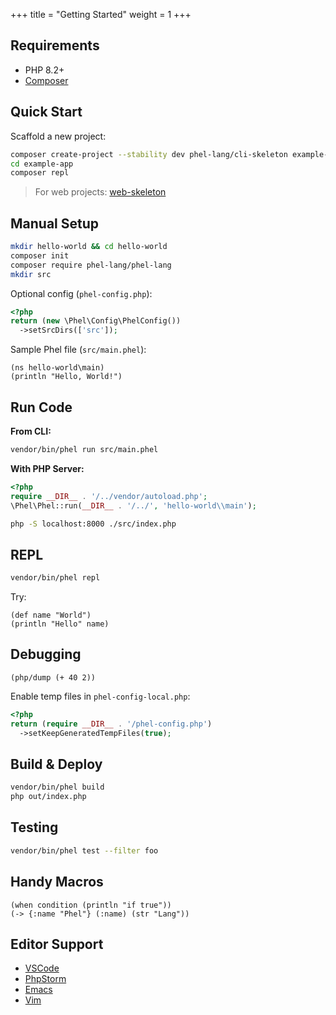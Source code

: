 +++
title = "Getting Started"
weight = 1
+++

## Requirements

- PHP 8.2+
- [Composer](https://getcomposer.org/)

## Quick Start

Scaffold a new project:

```bash
composer create-project --stability dev phel-lang/cli-skeleton example-app
cd example-app
composer repl
```

> For web projects: [web-skeleton](https://github.com/phel-lang/web-skeleton)

## Manual Setup

```bash
mkdir hello-world && cd hello-world
composer init
composer require phel-lang/phel-lang
mkdir src
```

Optional config (`phel-config.php`):

```php
<?php
return (new \Phel\Config\PhelConfig())
  ->setSrcDirs(['src']);
```

Sample Phel file (`src/main.phel`):

```phel
(ns hello-world\main)
(println "Hello, World!")
```

## Run Code

**From CLI:**

```bash
vendor/bin/phel run src/main.phel
```

**With PHP Server:**

```php
<?php
require __DIR__ . '/../vendor/autoload.php';
\Phel\Phel::run(__DIR__ . '/../', 'hello-world\\main');
```

```bash
php -S localhost:8000 ./src/index.php
```

## REPL

```bash
vendor/bin/phel repl
```

Try:

```phel
(def name "World")
(println "Hello" name)
```

## Debugging

```phel
(php/dump (+ 40 2))
```

Enable temp files in `phel-config-local.php`:

```php
<?php
return (require __DIR__ . '/phel-config.php')
  ->setKeepGeneratedTempFiles(true);
```

## Build & Deploy

```bash
vendor/bin/phel build
php out/index.php
```

## Testing

```bash
vendor/bin/phel test --filter foo
```

## Handy Macros

```phel
(when condition (println "if true"))
(-> {:name "Phel"} (:name) (str "Lang"))
```

## Editor Support

- [VSCode](https://github.com/phel-lang/phel-vs-code-extension)
- [PhpStorm](https://github.com/phel-lang/phel-phpstorm-syntax)
- [Emacs](https://codeberg.org/mmontone/interactive-lang-tools)
- [Vim](https://github.com/danirod/phel.vim)
